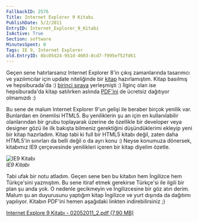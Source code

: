 ```yaml
---
FallbackID: 2576
Title: Internet Explorer 9 Kitabı
PublishDate: 5/2/2011
EntryID: Internet_Explorer_9_Kitabi
IsActive: True
Section: software
MinutesSpent: 0
Tags: IE 9, Internet Explorer
old.EntryID: 8bc05d24-951d-4603-8cd7-f995ef52fd61
---
```

Geçen sene hatırlarsanız Internet Explorer 8'in çıkış zamanlarında
tasarımcı ve yazılımcılar için update niteliğinde bir
[kitap](http://daron.yondem.com/tr/post/76dd338b-91ca-4b44-8cbf-5e112c5d1b6d)
hazırlamıştım. Kitap basılmış ve hepsiburada'da :) [birinci
sıraya](http://daron.yondem.com/tr/post/d8e0b765-c485-4b24-9d39-9dd541c6ad87)
yerleşmişti :) İlginç olan ise hepsiburada'da kitap satılırken aslında
[PDF'ini](http://cdn.daron.yondem.com/assets/2576/ie8_ebook_tr.pdf) de
ücretsiz dağıtıyor olmamızdı :)

Bu sene de malum Internet Explorer 9'un gelişi ile beraber birçok
yenilik var. Bunlardan en önemlisi HTML5. Bu yeniliklerin şu an için en
kullanılabilir olanlarından bir grubu toplayarak üzerine de özellikle
bir developer veya designer gözü ile ilk bakışta bilmeniz gerektiğini
düşündüklerimi ekleyip yeni bir kitap hazırladım. Kitap tabi ki full bir
HTML5 kitabı değil, zaten daha HTML5'in sınırları da belli değil o da
ayrı konu :) Neyse konumuza dönersek, kitabımız IE9 çerçevesinde
yenilikleri içeren bir kitap diyelim özetle.

![IE9 Kitabı](http://cdn.daron.yondem.com/assets/2576/02052011_1.jpg)\
*IE9 Kitabı*

Tabi ufak bir notu atladım. Geçen sene ben bu kitabın hem İngilizce hem
Türkçe'sini yazmıştım. Bu sene itiraf etmek gerekirse Türkçe'si ile
ilgili bir plan şu anda yok. O nedenle gecikmeyin ve İngilizcesine bir
göz atın derim. Malum şu an duyurusunu yaptığım kitap İngilizce ve yurt
dışında da dağıtımı yapılıyor. Kitabın PDF'ini hemen aşağıdaki linkten
indirebilirsiniz ;)

[Internet Explore 9 Kitabı - 02052011\_2.pdf (7,90
MB)](http://cdn.daron.yondem.com/assets/2576/02052011_2.pdf)


